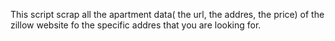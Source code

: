 <p>This script scrap all the apartment data( the url, the addres, the price) of the zillow website fo the specific addres that you are looking for.</p>
